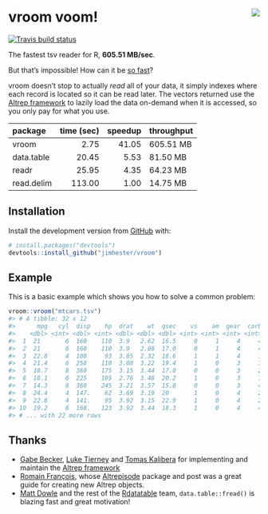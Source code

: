 
<!-- README.md is generated from README.Rmd. Please edit that file -->

# vroom voom\! <a href="https://readr.tidyverse.org"><img src="https://i.gifer.com/2TjY.gif" align="right" /></a>

<!-- badges: start -->

[![Travis build
status](https://travis-ci.org/jimhester/vroom?branch=master)](https://travis-ci.org/jimhester/vroom)
<!-- badges: end -->

The fastest tsv reader for R, **605.51 MB/sec**.

But that’s impossible\! How can it be [so
fast](https://raw.githack.com/jimhester/vroom/master/bench/benchmarks.html)?

vroom doesn’t stop to actually *read* all of your data, it simply
indexes where each record is located so it can be read later. The
vectors returned use the [Altrep
framework](https://svn.r-project.org/R/branches/ALTREP/ALTREP.html) to
lazily load the data on-demand when it is accessed, so you only pay for
what you use.

| package    | time (sec) | speedup | throughput |
| :--------- | ---------: | ------: | :--------- |
| vroom      |       2.75 |   41.05 | 605.51 MB  |
| data.table |      20.45 |    5.53 | 81.50 MB   |
| readr      |      25.95 |    4.35 | 64.23 MB   |
| read.delim |     113.00 |    1.00 | 14.75 MB   |

## Installation

Install the development version from [GitHub](https://github.com/) with:

``` r
# install.packages("devtools")
devtools::install_github("jimhester/vroom")
```

## Example

This is a basic example which shows you how to solve a common problem:

``` r
vroom::vroom("mtcars.tsv")
#> # A tibble: 32 x 12
#>      mpg   cyl  disp    hp  drat    wt  qsec    vs    am  gear  carb test 
#>    <dbl> <int> <dbl> <int> <dbl> <dbl> <dbl> <int> <int> <int> <int> <lgl>
#>  1  21       6  160    110  3.9   2.62  16.5     0     1     4     4 FALSE
#>  2  21       6  160    110  3.9   2.88  17.0     0     1     4     4 FALSE
#>  3  22.8     4  108     93  3.85  2.32  18.6     1     1     4     1 TRUE 
#>  4  21.4     6  258    110  3.08  3.22  19.4     1     0     3     1 FALSE
#>  5  18.7     8  360    175  3.15  3.44  17.0     0     0     3     2 FALSE
#>  6  18.1     6  225    105  2.76  3.46  20.2     1     0     3     1 FALSE
#>  7  14.3     8  360    245  3.21  3.57  15.8     0     0     3     4 FALSE
#>  8  24.4     4  147.    62  3.69  3.19  20       1     0     4     2 TRUE 
#>  9  22.8     4  141.    95  3.92  3.15  22.9     1     0     4     2 TRUE 
#> 10  19.2     6  168.   123  3.92  3.44  18.3     1     0     4     4 FALSE
#> # ... with 22 more rows
```

## Thanks

  - [Gabe Becker](https://twitter.com/groundwalkergmb), [Luke
    Tierney](https://stat.uiowa.edu/~luke/) and [Tomas
    Kalibera](https://github.com/kalibera) for implementing and maintain
    the [Altrep
    framework](https://svn.r-project.org/R/branches/ALTREP/ALTREP.html)
  - [Romain François](https://twitter.com/romain_francois), whose
    [Altrepisode](https://purrple.cat/blog/2018/10/14/altrep-and-cpp/)
    package and post was a great guide for creating new Altrep objects.
  - [Matt Dowle](https://twitter.com/mattdowle) and the rest of the
    [Rdatatable](https://github.com/Rdatatable) team,
    `data.table::fread()` is blazing fast and great motivation\!
